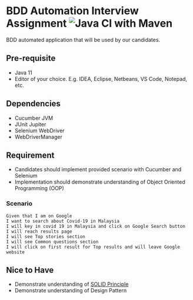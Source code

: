 # BDD Automation Interview Assignment ![Java CI with Maven](https://github.com/pos-my/java-bdd-interview/workflows/Java%20CI%20with%20Maven/badge.svg)
BDD automated application that will be used by our candidates.

## Pre-requisite
  - Java 11
  - Editor of your choice. E.g. IDEA, Eclipse, Netbeans, VS Code, Notepad, etc.
  
## Dependencies
  - Cucumber JVM
  - JUnit Jupiter
  - Selenium WebDriver
  - WebDriverManager
  
## Requirement
  - Candidates should implement provided scenario with Cucumber and Selenium
  - Implementation should demonstrate understanding of Object Oriented Programming (OOP)
  
### Scenario
```text
Given that I am on Google
I want to search about Covid-19 in Malaysia
I will key in covid 19 in Malaysia and click on Google Search button
I will reach results page
I will see Top stories section
I will see Common questions section
I will click on first result for Top results and will leave Google website
```

## Nice to Have
  - Demonstrate understanding of [SOLID Principle][1]
  - Demonstrate understanding of Design Pattern
  
[1]: https://en.wikipedia.org/wiki/SOLID
